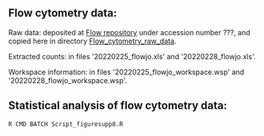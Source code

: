 ## Flow cytometry data: ##

Raw data: deposited at [Flow repository](https://flowrepository.org/) under accession number ???, and copied here in directory [Flow_cytometry_raw_data]().

Extracted counts: in files '20220225_flowjo.xls' and '20220228_flowjo.xls'.

Workspace information: in files '20220225_flowjo_workspace.wsp' and '20220228_flowjo_workspace.wsp'.

## Statistical analysis of flow cytometry data: ##

``R CMD BATCH Script_figuresupp8.R``
